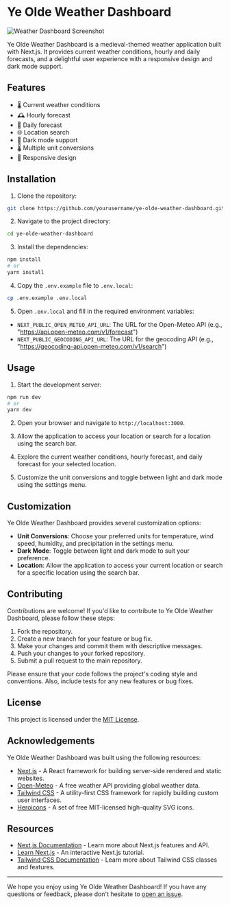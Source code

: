 # Ye Olde Weather Dashboard

![Weather Dashboard Screenshot](screenshot.png)

Ye Olde Weather Dashboard is a medieval-themed weather application built with Next.js. It provides current weather conditions, hourly and daily forecasts, and a delightful user experience with a responsive design and dark mode support.

## Features

- 🌡️ Current weather conditions
- 🕰️ Hourly forecast
- 📅 Daily forecast
- 🌐 Location search
- 🌙 Dark mode support
- 🌡️ Multiple unit conversions
- 📱 Responsive design

## Installation

1. Clone the repository:
```bash
git clone https://github.com/yourusername/ye-olde-weather-dashboard.git
```

2. Navigate to the project directory:
```bash
cd ye-olde-weather-dashboard
```

3. Install the dependencies:
```bash
npm install
# or
yarn install
```

4. Copy the `.env.example` file to `.env.local`:
```bash
cp .env.example .env.local
```

5. Open `.env.local` and fill in the required environment variables:
- `NEXT_PUBLIC_OPEN_METEO_API_URL`: The URL for the Open-Meteo API (e.g., "https://api.open-meteo.com/v1/forecast")
- `NEXT_PUBLIC_GEOCODING_API_URL`: The URL for the geocoding API (e.g., "https://geocoding-api.open-meteo.com/v1/search")

## Usage

1. Start the development server:
```bash
npm run dev
# or
yarn dev
```

2. Open your browser and navigate to `http://localhost:3000`.

3. Allow the application to access your location or search for a location using the search bar.

4. Explore the current weather conditions, hourly forecast, and daily forecast for your selected location.

5. Customize the unit conversions and toggle between light and dark mode using the settings menu.

## Customization

Ye Olde Weather Dashboard provides several customization options:

- **Unit Conversions**: Choose your preferred units for temperature, wind speed, humidity, and precipitation in the settings menu.
- **Dark Mode**: Toggle between light and dark mode to suit your preference.
- **Location**: Allow the application to access your current location or search for a specific location using the search bar.

## Contributing

Contributions are welcome! If you'd like to contribute to Ye Olde Weather Dashboard, please follow these steps:

1. Fork the repository.
2. Create a new branch for your feature or bug fix.
3. Make your changes and commit them with descriptive messages.
4. Push your changes to your forked repository.
5. Submit a pull request to the main repository.

Please ensure that your code follows the project's coding style and conventions. Also, include tests for any new features or bug fixes.

## License

This project is licensed under the [MIT License](LICENSE).

## Acknowledgements

Ye Olde Weather Dashboard was built using the following resources:

- [Next.js](https://nextjs.org/) - A React framework for building server-side rendered and static websites.
- [Open-Meteo](https://open-meteo.com/) - A free weather API providing global weather data.
- [Tailwind CSS](https://tailwindcss.com/) - A utility-first CSS framework for rapidly building custom user interfaces.
- [Heroicons](https://heroicons.com/) - A set of free MIT-licensed high-quality SVG icons.

## Resources

- [Next.js Documentation](https://nextjs.org/docs) - Learn more about Next.js features and API.
- [Learn Next.js](https://nextjs.org/learn) - An interactive Next.js tutorial.
- [Tailwind CSS Documentation](https://tailwindcss.com/docs) - Learn more about Tailwind CSS classes and features.

---

We hope you enjoy using Ye Olde Weather Dashboard! If you have any questions or feedback, please don't hesitate to [open an issue](https://github.com/yourusername/ye-olde-weather-dashboard/issues/new).
